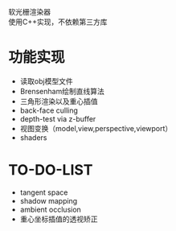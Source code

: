 软光栅渲染器  
使用C++实现，不依赖第三方库  
# 功能实现  
- 读取obj模型文件
- Brensenham绘制直线算法
- 三角形渲染以及重心插值
- back-face culling
- depth-test via z-buffer
- 视图变换（model,view,perspective,viewport）
- shaders
# TO-DO-LIST  
- tangent space
- shadow mapping
- ambient occlusion
- 重心坐标插值的透视矫正
